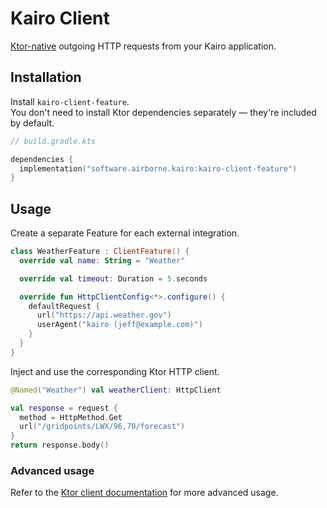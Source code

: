 # Kairo Client

[Ktor-native](https://ktor.io/docs/client-requests.html)
outgoing HTTP requests from your Kairo application.

## Installation

Install `kairo-client-feature`.\
You don't need to install Ktor dependencies separately —
they're included by default.

```kotlin
// build.gradle.kts

dependencies {
  implementation("software.airborne.kairo:kairo-client-feature")
}
```

## Usage

Create a separate Feature for each external integration.

```kotlin
class WeatherFeature : ClientFeature() {
  override val name: String = "Weather"

  override val timeout: Duration = 5.seconds

  override fun HttpClientConfig<*>.configure() {
    defaultRequest {
      url("https://api.weather.gov")
      userAgent("kairo (jeff@example.com)")
    }
  }
}
```

Inject and use the corresponding Ktor HTTP client.

```kotlin
@Named("Weather") val weatherClient: HttpClient

val response = request {
  method = HttpMethod.Get
  url("/gridpoints/LWX/96,70/forecast")
}
return response.body()
```

### Advanced usage

Refer to the [Ktor client documentation](https://ktor.io/docs/client-requests.html)
for more advanced usage.
